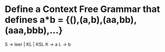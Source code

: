 
# Define a Context Free Grammar that defines a*b = {(),(a,b),(aa,bb), (aaa,bbb),...} 

S -> leer | KL | KSL 
K -> a
L -> b 
